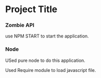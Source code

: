 # Project Title

### Zombie API

use NPM START to start the application.

### Node

USed pure node to do this application.

Used Require module to load javascript file.


